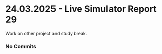 <h1>24.03.2025 - Live Simulator Report 29</h1>

<p>
    Work on other project and study break.
</p>

<h3>No Commits</h3>
